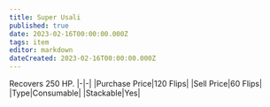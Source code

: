 ```yaml
---
title: Super Usali
published: true
date: 2023-02-16T00:00:00.000Z
tags: item
editor: markdown
dateCreated: 2023-02-16T00:00:00.000Z
---
```


Recovers 250 HP.
|-|-|
|Purchase Price|120 Flips|
|Sell Price|60 Flips|
|Type|Consumable|
|Stackable|Yes|

